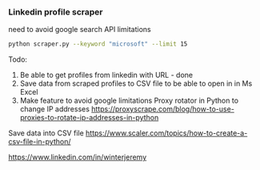 ### Linkedin profile scraper 
need to avoid google search API limitations 

```bash
python scraper.py --keyword "microsoft" --limit 15
```

Todo: 

1. Be able to get profiles from linkedin with URL - done
2. Save data from scraped profiles to CSV file to be able to open in in Ms Excel
3. Make feature to avoid google limitations 
Proxy rotator in Python to change IP addresses
https://proxyscrape.com/blog/how-to-use-proxies-to-rotate-ip-addresses-in-python

Save data into CSV file
https://www.scaler.com/topics/how-to-create-a-csv-file-in-python/ 


https://www.linkedin.com/in/winterjeremy